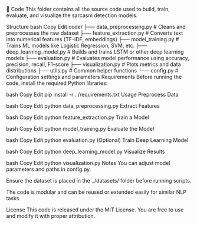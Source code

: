 📁 Code
This folder contains all the source code used to build, train, evaluate, and visualize the sarcasm detection models.

Structure
bash
Copy
Edit
code/
├── data_preprocessing.py      # Cleans and preprocesses the raw dataset
├── feature_extraction.py      # Converts text into numerical features (TF-IDF, embeddings)
├── model_training.py          # Trains ML models like Logistic Regression, SVM, etc.
├── deep_learning_model.py     # Builds and trains LSTM or other deep learning models
├── evaluation.py              # Evaluates model performance using accuracy, precision, recall, F1-score
├── visualization.py           # Plots metrics and data distributions
├── utils.py                   # Common helper functions
└── config.py                  # Configuration settings and parameters
Requirements
Before running the code, install the required Python libraries:

bash
Copy
Edit
pip install -r ../requirements.txt
Usage
Preprocess Data

bash
Copy
Edit
python data_preprocessing.py
Extract Features

bash
Copy
Edit
python feature_extraction.py
Train a Model

bash
Copy
Edit
python model_training.py
Evaluate the Model

bash
Copy
Edit
python evaluation.py
(Optional) Train Deep Learning Model

bash
Copy
Edit
python deep_learning_model.py
Visualize Results

bash
Copy
Edit
python visualization.py
Notes
You can adjust model parameters and paths in config.py.

Ensure the dataset is placed in the ../datasets/ folder before running scripts.

The code is modular and can be reused or extended easily for similar NLP tasks.

License
This code is released under the MIT License. You are free to use and modify it with proper attribution.
